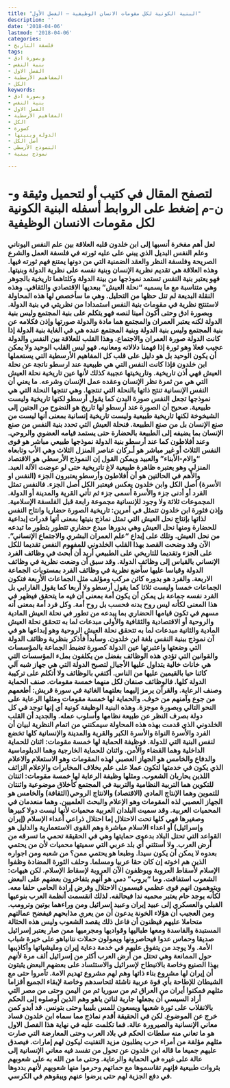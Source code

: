 ```yaml
---
title: "البنية الكونية لكل مقومات الانسان الوظيفية – الفصل الأول"
description: ''
date: '2018-04-06'
lastmod: '2018-04-06'
categories:
- فلسفة التاريخ
tags:
- وبصورة ادق
- بنية النفس
- الفصل الاول
- المفاهيم الأرسطية
- الكل
keywords:
- وبصورة ادق
- بنية النفس
- الفصل الاول
- المفاهيم الأرسطية
- الكل
- كصورة
- الدولة وبنيتها
- أصل الكل
- النموذج الأرسطي
- نموذج ببنية

---
```

# **لتصفح المقال في كتيب أو لتحميل وثيقة و-ن-م إضغط على الروابط أسفله** **البنية الكونية لكل مقومات الانسان الوظيفية**

### لعل أهم مفخرة أنسبها إلى ابن خلدون قلبه العلاقة بين علم النفس اليوناني وعلم النفس البديل الذي يبني على عليه ثورته في فلسفة العمل والشرع الصريحة وفلسفة النظر والعقد الضمنية التي من دونها يمتنع فهم ثورته فيها. وهذه العلاقة هي تقديم نظرية الإنسان وبنية نفسه على نظرية الدولة وبنيتها. فهو يعتبر بنية النفس تستمد نموذجها من بينة الدولة وكلتاهما تاريخية بالجوهر وهي متناسبة مع ما يسميه “نحلة العيش” ببعديها الاقتصادي والثقافي. وهذه النقلة البديعة لم تنل حظها من التحليل. وهي ما سأخصص لها هذه المحاولة لاستنتج نظرية في مقومات بنية النفس استمدادا من نظريتي في بنية الدولة. وبصورة ادق وحتى أكون أمينا لنصه فهو يتكلم على بنية المجتمع وليس بنية الدولة لكنه يعتبر العمران والمجتمع هما مادة والدولة صورتها وإذن فكلامه عن بنية المجتمع وليس بنية الدولة وبنية المجتمع عنده هي في الغاية بنية الدولة إذا كانت الدولة صورة العمران والاجتماع. وهذا القلب للعلاقة بين النفس والدولة عجيب فعلا وهو ثورة إذا فهمنا دلالاته ومعانيه. فهو ليس القلب الوحيد ولا يمكن أن يكون الوحيد بل هو دليل على قلب كل المفاهيم الأرسطية التي يستعملها ابن خلدون فإذا كانت النفس التي هي طبيعية عند ارسطو ناتجة عن نحلة العيش فهي أذن تاريخية. وتاريخيتها عجيبة كذلك لأنها عين تاريخية نحلة العيش التي هي من ثمرة نظر الإنسان وعقده عمل الإنسان وشرعه. ما يعني أن النفس الإنسانية تنتج ذاتها بالنحلة التي تنتجها. وهي تنتجها النحلة التي هي نموذجها تجعل النفس صورة البدن كما يقول أرسطو لكنها تاريخية وليست طبيعية. صحيح أن الصورة عند أرسطو لها تاريخ هو النضوح من الجنين إلى الشيخوخة لكنها تاريخية طبيعية وليست تاريخية إنسانية بمعنى أنها ليست من صنع الإنسان بل من صنع الطبيعة. فنحلة العيش التي تحدد بنية النفس من صنع الإنسان بما يضيفه إلى الطبيعة بالحضارة حتى يستمد قيامه العضوي والروحي. وعند أفلاطون كما عند أرسطو بنية الدولة نموذجها طبيعي مباشر هو قوى النفس الثلاث أو غير مباشر هو أـركان عناصر المنزل الثلاث وهي الأب وتابعاه “والام-الأبناء” والعبيد ويمكن القول إن النموذج الأرسطي هو الاقتصاد المنزلي وهو يعتبره ظاهرة طبيعية لاغ تاتريخية حتى لو عوضت الآلة العبد. والأهم في الحالتين هو أن أفلاطون وأرسطو يعتبرون الجزء (النفس او الأسرة) أصل الكل وابن خلدون يعكس فيعتبر الكل أصل الجزء. فالنفس تمثل الفرد أو أدنى جزء والأسرة أسمى جزء ثم تأتي القرية والمدينة أو الدولة. المجموعات ثلاثة ولا وجود للإنسانية مجموعة رابعة قبل الفلسفة الإسلامية. وإذن فثورة ابن خلدون تتمثل في أمرين: تاريخية الصورة حضاريا وانتاج النفس لذاتها بإنتاج نحل العيش التي تمثل نماذج بنيتها بمعنى أنها قدرات إبداعية للحضارة ومنها نحل العيش وهي بدورها مبدع حضاري تتطور بتطور ما تبدعه من نحل العيش. وتلك على إبداع “علم العمران البشري والاجتماع الإنساني”. الآن وقد وضحت القصد بهذا القلب الخلدوني للمفهوم النفس تقديما للكل على الجزء وتقديما للتاريخي على الطبيعي أريد أن أبحث في وظائف الفرد الإنساني بالقياس إلى وظائف الدولة. وقد سبق أن وضعت نظرية في وظائف الدولة وقياسا عليها سأضع نظرية في وظائف الفرد بمستويات الجماعة الاربعة. والفرد هو بدوره كائن مركب ومؤلف مثل الجماعات الأربعة فتكون الجماعات خمسا وليست ثلاثا كما يقول أرسطو ولا أربعا كما يقول الفارابي بل الفرد نفسه جماعة بل يمكن أن يكون أمة بمعنى أن فيه ما يتحقق فيظهر في هذا المعنى لكأنه ليس روح بدنه فحسب بل روح أمة. وكل فرد أمة بمعنى أنه مسهم في تكون قيامها الحضاري بما يبدعه من تطور في نحلة العيش المادية والروحية أو الاقتصادية والثقافية والأولى مبدعات لما به تتحقق نحلة العيش المادية والثانية مبدعات لما به تتحقق نحلة العيش الروحية وهو إبداعها هو في آن نموذج ببنية النفس بلغة ابن خلدون. وسأبدأ فأذكر بنظرية وظائف الدولة التي وضعتها واعتبرتها عين الدولة كصورة تضبط الجماعة بالمؤسسات والقوانين التي تؤدي هذه الوظائف بفضل من يكلفون بملء المؤسسات التي هي خانات خالية يتداول عليها الأجيال لتصبح الدولة التي هي جهاز شبه آلي كائنا حيا بالقيمين عليها من الناس. أكتفي بالوظائف ولا أتكلم على تركيبة الدولة كلها. فالوظائف صنفان لكل منهما خمسة مقومات. صنف الحماية وصنف الرعاية. والقرآن يرمز إليهما بعلتهما الغائية في سورة قريش: أطعمهم من جوع وآمنهم من خوف. والحماية لها خمسة مقومات ومثلها الرعاية على النحو التالي وبصورة موجزة. وهذه البنية الوظيفة كونية أي إنها توجد في كل دولة بصرف النظر عن طبيعة نظامها وأسلوب عمله. والجديد أن القلب الخلدوني الذي قدمت بهذه هذه المحاولة سيمكنني من اتمام النظرية لبيان أن الفرد والأسرة النواة والأسرة الكبر والقرية والمدينة والإنسانية كلها تخضع لنفس البنية التي للدولة. فوظيفة الحماية لها خمسة مقومات: اثنان للحماية الداخلية وهما القضاء والأمن. واثنان للحماية الخارجية وهما الدبلوماسية والدفاع والخامس هو الجهاز العصبي لهذه المقومات وهو الاستعلام والاعلام الذي يكون في خدمتها لتكون عملا على علم بخلاف المخابرات والإعلام الزائف اللذين يحاربان الشعوب. ومثلها وظيفة الرعاية لها خمسة مقومات: اثنتان للتكوين هما التربية النظامية والتربية في المجتمع كأخلاق موضوعية واثنتان للتموين وهما الإنتاج المادي (الاقتصاد) والانتاج الروحي(الثقافة) والخامس هو الجهاز العصبي لذه المقومات وهو الإعلام والبحث العلميين. وهما منعدمان في المحميات العربية. وقد سميت البلدان العربية محميات لأنها ليست دولا كبيرها وصغيرها فهي كلها تحت الاحتلال إما احتلال ذراعي أعداء الإسلام (إيران وإسرائيل) أو اعداء الاسلام مباشرة وهم القوى الاستعمارية والدليل هو القواعد التي تحتل البلاد بدعوى حمايتها وهي في الحقيقة تحمي ما تسرقه من أرض العرب. ولا أستثني أي بلد عربي التي سميتها محميات لأن من يحتمي بعدوه لا يمكن أن يكون سيدا. وطبعا هو يحتمي ممن؟ من شعبه ومن اجواره الذين هم اخوته إن كان حقا عربيا ومسلما. وحلف الثورة المضادة وظفوا الإسلام لأسقاط العروبة ويوظفون الآن العروبة لإسقاط الإسلام. لكن هيهات: الشعوب استفاقت. وما “يروب” دمي هو أنهم يتفاخرون بعضهم على البعض ويتوهمون انهم قوى عظمي فيسمون الاحتلال وفرض إرادة الحامي حلفا معه. لكأنه يوجد حام يعتبر محميه ندا فيحالفه. لذلك انقسمت أنظمة العرب بنوعيها القبلي والعسكري إلى عبيد إيران وعبيد إسرائيل ومن وراءهما بوتين وترومب. ومن العجيب أن هؤلاء الخونة يدعون أن من يعري مذابحهم فيفضح عمالتهم متحاملا عليهم فيظنون أن فاعل ذلك يقصد الشعوب وليس هذه الحثالة المستبدة والفاسدة ومعها طباليها وقواديها ومجرميها ممن صار يعتبر إسرائيل صديقا وحماس عدوا فيحاصرونها ويمولون حملات نتانياهو على خيرة شباب الأمة. ولا يوجد من يتفوق عليهم في خدمة دعاية إيران ومليشياتها وأكاذيبها حول الممانعة وهي تحتل من أرض العرب أكثر من إسرائيل ألف مرة لأنهم بهذا الصنيع وخاصة بالانبطاح لإسرائيل والاستئساد على بعضهم البعض يثبتون أن إيران لها مشروع بناء ذاتها وهم لهم مشروع تهديم الامة. تآمروا حتى مع الشيطان للإطاحة بأي قوة عربية ناشئة لتحاسدهم وخاصة لإبقاء الجميع أقزاما مثلهم فمكنوا أيران من العراق ثم من سوريا ثم من اليمن وحتى من مصر التي أراد السيسي أن يجعلها جارية لناتن ياهو وهم الذين أوصلوه إلى الحكم بالانقلاب على ثورة شعبها ويسعون للمس بليبيا وحتى بتونس. قد أبدو كمن خرج عن الموضوع. لكن في الحقيقة أقدم نماذج مما سماه ابن خلدون فساد معاني الإنسانية والصيرورة عالة. فما تكلمت عليه في نهاية هذا الفصل الاول هو ما تعاني منه سلطات الحكم في بلاد العرب وحتى المعارضة التي صارت مثلهم مؤلفة من أمراء حرب يطلبون مزيد التفتيت ليكون لهم إمارات. فيصدق عليهم جميعا ما قاله ابن خلدون عن تحول من تفسد فيه معاني الإنسانية إلى عالة على غيره في الحماية والرعاية. وحتى ما من الله به على شعوبهم بثروات طبيعية فإنهم تقاسموها مع حماتهم وحرموا منها شعوبهم لأنهم بددوها في دفع الجزية لهم حتى يرضوا عنهم ويبقوهم في الكرسي.

###